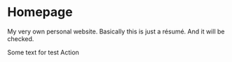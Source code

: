 # Homepage

My very own personal website. Basically this is just a résumé. And it will be checked.

Some text for test Action
